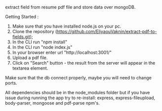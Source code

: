 extract field from resume pdf file and store data over mongoDB.

Getting Started :
  1. Make sure that you have installed node.js on your pc.
  2. Clone the repository (https://github.com/EliyaouVaknin/extract-pdf-to-fields.git);
  3. In the CLI run "npm install"
  4. In the CLI run "node index.js"
  5. In your browser enter url "http://localhost:3001/"
  6. Upload a pdf file.
  7. Click on "Search" button - the result from the server will appear in the textarea element.
   
Make sure that the db connect properly, maybe you will need to change ports.

All dependencies should be in the node_modules folder but if you have issue during running
the app try to re-install: express, express-fileupload, body-parser, mongoose and pdf-parse npm's.
